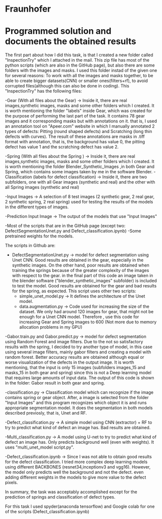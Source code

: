 # Fraunhofer 

# Programmed solution and documents the obtained results

The first part about how I did this task, is that I created a new folder called "InspectionTry" which I attached in the mail. This zip file has most of the python scripts (which are also in the GitHub page), but also there are some folders with the images and masks. I used this folder instad of the given one for several reasons: To work with all the images and masks together, to be able to create bigger datasets(CNN) or smaller ones(filters+rf), to avoid corrupted files(although this can also be done in coding). This "InspectionTry" has the following files:

  -Gear (With all files about the Gear) -> Inside it, there are real images,synthetic images, masks and some other folders which I created.
  It is worth mentioning the folder "labels" inside Gear, which was created for the purpose of performing the last part of the task. It contains 78 gear images and it corresponding masks but with annotations on it. that is, I used an annotation tool on "Apeer.com" website in which I manually annotated 2 types of defects: Pitting (round shaped defects) and Scratching (long thin defects with curves). The result of these annotations are masks in .tiff format with annotation, that is, the background has value 0, the pitting defect has value 1 and the scratching defect has value 2.   
  
  -Spring (With all files about the Spring ) -> Inside it, there are real images,synthetic images, masks and some other folders which I created.
  It is worth mentioning the folder Blender_Synthetic_Images ,in both Gear and Spring, which contains some images taken by me in the software Blender.
  -Classification (labels for defect classification) -> Inside it, there are two subfolders, one with all Gear images (synthetic and real) and the other with all Spring images (synthetic and real)
  
  -Input Images -> A selection of 8 test images (2 synthetic gear, 2 real gear, 2 synthetic spring, 2 real spring) used for testing the results of the models in the different types of images.
  
  -Prediction Input Image -> The output of the models that use "Input Images"
  
  -Most of the scripts that are in the GitHub page (except two: DefectSegmentationUnet.py and Defect_classification.ipynb)
  -Some pretrained weights for the models.
 
The scripts in Github are:

- DefectSegmentationUnet.py -> model for defect segmentation using Unet CNN. Good results are obtained in the gear, especially in the synthetic images. On the other hand, poor results are obtained when training the springs because of the greater complexity of the images with respect to the gear. in the final part of this code an image taken in the blender software ("blender_synthetic_images" subfolder) is included to test the model. Good results are obtained for the gear and bad results for the spring, as expected. This script uses other two scripts:
  - simple_unet_model.py -> It defines the architecture of the Unet model.
  - data.augmentation.py -> Code used for increasing the size of the dataset. We only had around 120 images for gear, that might not be enough for a Unet CNN model. Therefore , use this code for increasing Gear and Spring images to 600 (Not more due to memory allocation problems in my GPU)

-Gabor.train.py and Gabor.predict.py -> model for defect segmentation using Random Forest and image filters. Due to the not so satisfactory results with the spring, I decided to try another type of model, in this case using several image filters, mainly gabor filters and creating a model with random forest. Better accuracy results are obtained although equal or worse visualization of the defects in the output image. It is worth mentioning, that the input is only 15 images (subfolders images_15 and masks_15 in both gear and spring) since this is not a Deep learning model that requires large amounts of input data. The output of this code is shown in the folder: Gabor result in both gear and spring.

-classification.py -> Classification model which can recognize if the image contains spring or gear object. After, a image is selected from the folder "Input Images" and this program recognizes which object it is and runs appropriate segmentation model. It does the segmentation in both models described previosly, that is, Unet and RF.

-Defect_classification.py -> A simple model using CNN (extractor) + RF to try to predict what kind of defect an image has. Bad results are obtained.

-Multi_classification.py -> A model using U-net to try to predict what kind of defect an image has. Only predicts background well (even with weights). It uses "multi_unet_model script.py".

-Defect_classification.ipynb -> Since I was not able to obtain good results for the defect classification. I tried more complex deep learning models using different BACKBONES (resnet34,inceptionv3 and vgg16). However, the model only predicts well the background and not the defect. even adding different weights in the models to give more value to the defect pixels. 

In summary, the task was acceptably accomplished except for the prediction of springs and classification of defect types.

For this task I used spyder(anaconda tensorflow) and Google colab for one of the scripts (Defect_classification.ipynb)


  
  
